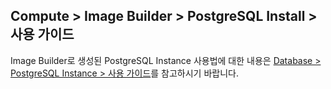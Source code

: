 ## Compute > Image Builder > PostgreSQL Install > 사용 가이드

Image Builder로 생성된 PostgreSQL Instance 사용법에 대한 내용은 [Database > PostgreSQL Instance > 사용 가이드](https://beta-docs.toast.com/ko/Database/PostgreSQL/ko/postgresql-instance-guide)를 참고하시기 바랍니다.
